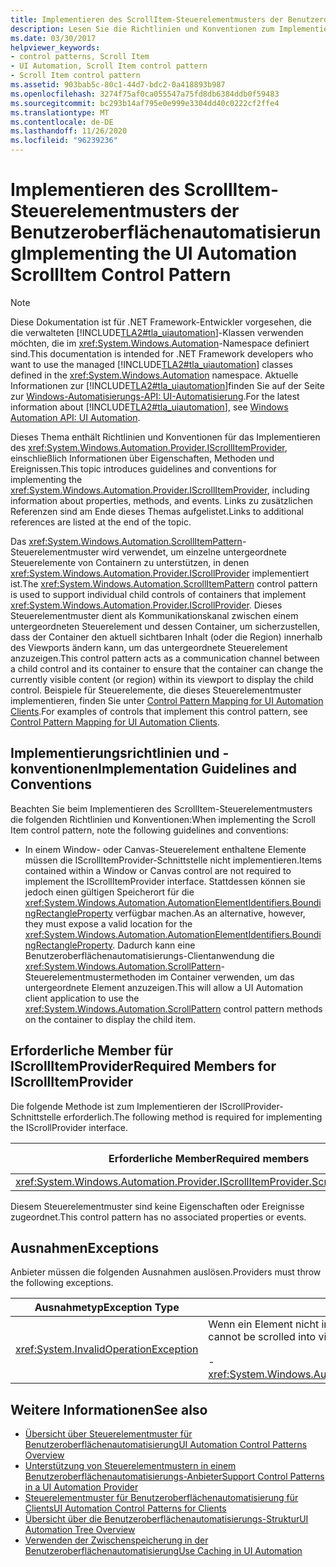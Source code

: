 ```yaml
---
title: Implementieren des ScrollItem-Steuerelementmusters der Benutzeroberflächenautomatisierung
description: Lesen Sie die Richtlinien und Konventionen zum Implementieren des ScrollItem-Steuerelement Musters in der Benutzeroberflächen Automatisierung. Siehe erforderliche Member für die IScrollItemProvider-Schnittstelle.
ms.date: 03/30/2017
helpviewer_keywords:
- control patterns, Scroll Item
- UI Automation, Scroll Item control pattern
- Scroll Item control pattern
ms.assetid: 903bab5c-80c1-44d7-bdc2-0a418893b987
ms.openlocfilehash: 3274f75af0ca055547a75fd8db6384ddb0f59483
ms.sourcegitcommit: bc293b14af795e0e999e3304dd40c0222cf2ffe4
ms.translationtype: MT
ms.contentlocale: de-DE
ms.lasthandoff: 11/26/2020
ms.locfileid: "96239236"
---
```

# <a name="implementing-the-ui-automation-scrollitem-control-pattern"></a><span data-ttu-id="788eb-104">Implementieren des ScrollItem-Steuerelementmusters der Benutzeroberflächenautomatisierung</span><span class="sxs-lookup"><span data-stu-id="788eb-104">Implementing the UI Automation ScrollItem Control Pattern</span></span>

> [!NOTE]
> <span data-ttu-id="788eb-105">Diese Dokumentation ist für .NET Framework-Entwickler vorgesehen, die die verwalteten [!INCLUDE[TLA2#tla_uiautomation](../../../includes/tla2sharptla-uiautomation-md.md)]-Klassen verwenden möchten, die im <xref:System.Windows.Automation>-Namespace definiert sind.</span><span class="sxs-lookup"><span data-stu-id="788eb-105">This documentation is intended for .NET Framework developers who want to use the managed [!INCLUDE[TLA2#tla_uiautomation](../../../includes/tla2sharptla-uiautomation-md.md)] classes defined in the <xref:System.Windows.Automation> namespace.</span></span> <span data-ttu-id="788eb-106">Aktuelle Informationen zur [!INCLUDE[TLA2#tla_uiautomation](../../../includes/tla2sharptla-uiautomation-md.md)]finden Sie auf der Seite zur [Windows-Automatisierungs-API: UI-Automatisierung](/windows/win32/winauto/entry-uiauto-win32).</span><span class="sxs-lookup"><span data-stu-id="788eb-106">For the latest information about [!INCLUDE[TLA2#tla_uiautomation](../../../includes/tla2sharptla-uiautomation-md.md)], see [Windows Automation API: UI Automation](/windows/win32/winauto/entry-uiauto-win32).</span></span>  
  
 <span data-ttu-id="788eb-107">Dieses Thema enthält Richtlinien und Konventionen für das Implementieren des <xref:System.Windows.Automation.Provider.IScrollItemProvider>, einschließlich Informationen über Eigenschaften, Methoden und Ereignissen.</span><span class="sxs-lookup"><span data-stu-id="788eb-107">This topic introduces guidelines and conventions for implementing the <xref:System.Windows.Automation.Provider.IScrollItemProvider>, including information about properties, methods, and events.</span></span> <span data-ttu-id="788eb-108">Links zu zusätzlichen Referenzen sind am Ende dieses Themas aufgelistet.</span><span class="sxs-lookup"><span data-stu-id="788eb-108">Links to additional references are listed at the end of the topic.</span></span>  
  
 <span data-ttu-id="788eb-109">Das <xref:System.Windows.Automation.ScrollItemPattern>-Steuerelementmuster wird verwendet, um einzelne untergeordnete Steuerelemente von Containern zu unterstützen, in denen <xref:System.Windows.Automation.Provider.IScrollProvider> implementiert ist.</span><span class="sxs-lookup"><span data-stu-id="788eb-109">The <xref:System.Windows.Automation.ScrollItemPattern> control pattern is used to support individual child controls of containers that implement <xref:System.Windows.Automation.Provider.IScrollProvider>.</span></span> <span data-ttu-id="788eb-110">Dieses Steuerelementmuster dient als Kommunikationskanal zwischen einem untergeordneten Steuerelement und dessen Container, um sicherzustellen, dass der Container den aktuell sichtbaren Inhalt (oder die Region) innerhalb des Viewports ändern kann, um das untergeordnete Steuerelement anzuzeigen.</span><span class="sxs-lookup"><span data-stu-id="788eb-110">This control pattern acts as a communication channel between a child control and its container to ensure that the container can change the currently visible content (or region) within its viewport to display the child control.</span></span> <span data-ttu-id="788eb-111">Beispiele für Steuerelemente, die dieses Steuerelementmuster implementieren, finden Sie unter [Control Pattern Mapping for UI Automation Clients](control-pattern-mapping-for-ui-automation-clients.md).</span><span class="sxs-lookup"><span data-stu-id="788eb-111">For examples of controls that implement this control pattern, see [Control Pattern Mapping for UI Automation Clients](control-pattern-mapping-for-ui-automation-clients.md).</span></span>  
  
<a name="Implementation_Guidelines_and_Conventions"></a>

## <a name="implementation-guidelines-and-conventions"></a><span data-ttu-id="788eb-112">Implementierungsrichtlinien und -konventionen</span><span class="sxs-lookup"><span data-stu-id="788eb-112">Implementation Guidelines and Conventions</span></span>  

 <span data-ttu-id="788eb-113">Beachten Sie beim Implementieren des ScrollItem-Steuerelementmusters die folgenden Richtlinien und Konventionen:</span><span class="sxs-lookup"><span data-stu-id="788eb-113">When implementing the Scroll Item control pattern, note the following guidelines and conventions:</span></span>  
  
- <span data-ttu-id="788eb-114">In einem Window- oder Canvas-Steuerelement enthaltene Elemente müssen die IScrollItemProvider-Schnittstelle nicht implementieren.</span><span class="sxs-lookup"><span data-stu-id="788eb-114">Items contained within a Window or Canvas control are not required to implement the IScrollItemProvider interface.</span></span> <span data-ttu-id="788eb-115">Stattdessen können sie jedoch einen gültigen Speicherort für die <xref:System.Windows.Automation.AutomationElementIdentifiers.BoundingRectangleProperty> verfügbar machen.</span><span class="sxs-lookup"><span data-stu-id="788eb-115">As an alternative, however, they must expose a valid location for the <xref:System.Windows.Automation.AutomationElementIdentifiers.BoundingRectangleProperty>.</span></span> <span data-ttu-id="788eb-116">Dadurch kann eine Benutzeroberflächenautomatisierungs-Clientanwendung die <xref:System.Windows.Automation.ScrollPattern>-Steuerelementmustermethoden im Container verwenden, um das untergeordnete Element anzuzeigen.</span><span class="sxs-lookup"><span data-stu-id="788eb-116">This will allow a UI Automation client application to use the <xref:System.Windows.Automation.ScrollPattern> control pattern methods on the container to display the child item.</span></span>  
  
<a name="Required_Members_for_IScrollItemProvider"></a>

## <a name="required-members-for-iscrollitemprovider"></a><span data-ttu-id="788eb-117">Erforderliche Member für IScrollItemProvider</span><span class="sxs-lookup"><span data-stu-id="788eb-117">Required Members for IScrollItemProvider</span></span>  

 <span data-ttu-id="788eb-118">Die folgende Methode ist zum Implementieren der IScrollProvider-Schnittstelle erforderlich.</span><span class="sxs-lookup"><span data-stu-id="788eb-118">The following method is required for implementing the IScrollProvider interface.</span></span>  
  
|<span data-ttu-id="788eb-119">Erforderliche Member</span><span class="sxs-lookup"><span data-stu-id="788eb-119">Required members</span></span>|<span data-ttu-id="788eb-120">Memberart</span><span class="sxs-lookup"><span data-stu-id="788eb-120">Member type</span></span>|<span data-ttu-id="788eb-121">Hinweise</span><span class="sxs-lookup"><span data-stu-id="788eb-121">Notes</span></span>|  
|----------------------|-----------------|-----------|  
|<xref:System.Windows.Automation.Provider.IScrollItemProvider.ScrollIntoView%2A>|<span data-ttu-id="788eb-122">-Methode</span><span class="sxs-lookup"><span data-stu-id="788eb-122">-   Method</span></span>|<span data-ttu-id="788eb-123">Keine</span><span class="sxs-lookup"><span data-stu-id="788eb-123">None</span></span>|  
  
 <span data-ttu-id="788eb-124">Diesem Steuerelementmuster sind keine Eigenschaften oder Ereignisse zugeordnet.</span><span class="sxs-lookup"><span data-stu-id="788eb-124">This control pattern has no associated properties or events.</span></span>  
  
<a name="Exceptions"></a>

## <a name="exceptions"></a><span data-ttu-id="788eb-125">Ausnahmen</span><span class="sxs-lookup"><span data-stu-id="788eb-125">Exceptions</span></span>  

 <span data-ttu-id="788eb-126">Anbieter müssen die folgenden Ausnahmen auslösen.</span><span class="sxs-lookup"><span data-stu-id="788eb-126">Providers must throw the following exceptions.</span></span>  
  
|<span data-ttu-id="788eb-127">Ausnahmetyp</span><span class="sxs-lookup"><span data-stu-id="788eb-127">Exception Type</span></span>|<span data-ttu-id="788eb-128">Bedingung</span><span class="sxs-lookup"><span data-stu-id="788eb-128">Condition</span></span>|  
|--------------------|---------------|  
|<xref:System.InvalidOperationException>|<span data-ttu-id="788eb-129">Wenn ein Element nicht in die Ansicht gescrollt werden kann:</span><span class="sxs-lookup"><span data-stu-id="788eb-129">If an item cannot be scrolled into view:</span></span><br /><br /> -   <xref:System.Windows.Automation.ScrollItemPattern.ScrollIntoView%2A>|  
  
## <a name="see-also"></a><span data-ttu-id="788eb-130">Weitere Informationen</span><span class="sxs-lookup"><span data-stu-id="788eb-130">See also</span></span>

- [<span data-ttu-id="788eb-131">Übersicht über Steuerelementmuster für Benutzeroberflächenautomatisierung</span><span class="sxs-lookup"><span data-stu-id="788eb-131">UI Automation Control Patterns Overview</span></span>](ui-automation-control-patterns-overview.md)
- [<span data-ttu-id="788eb-132">Unterstützung von Steuerelementmustern in einem Benutzeroberflächenautomatisierungs-Anbieter</span><span class="sxs-lookup"><span data-stu-id="788eb-132">Support Control Patterns in a UI Automation Provider</span></span>](support-control-patterns-in-a-ui-automation-provider.md)
- [<span data-ttu-id="788eb-133">Steuerelementmuster für Benutzeroberflächenautomatisierung für Clients</span><span class="sxs-lookup"><span data-stu-id="788eb-133">UI Automation Control Patterns for Clients</span></span>](ui-automation-control-patterns-for-clients.md)
- [<span data-ttu-id="788eb-134">Übersicht über die Benutzeroberflächenautomatisierungs-Struktur</span><span class="sxs-lookup"><span data-stu-id="788eb-134">UI Automation Tree Overview</span></span>](ui-automation-tree-overview.md)
- [<span data-ttu-id="788eb-135">Verwenden der Zwischenspeicherung in der Benutzeroberflächenautomatisierung</span><span class="sxs-lookup"><span data-stu-id="788eb-135">Use Caching in UI Automation</span></span>](use-caching-in-ui-automation.md)
